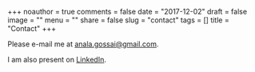 +++
noauthor = true
comments = false
date = "2017-12-02"
draft = false
image = ""
menu = ""
share = false
slug = "contact"
tags = []
title = "Contact"
+++

Please e-mail me at <anala.gossai@gmail.com>.

I am also present on [LinkedIn][].

[LinkedIn]: https://www.linkedin.com/in/analagossai
